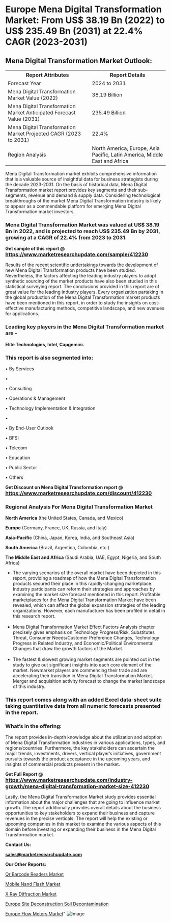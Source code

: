 # Europe Mena Digital Transformation Market: From US$ 38.19 Bn (2022) to US$ 235.49 Bn (2031) at 22.4% CAGR (2023-2031)

<html>
<body>

<h2>Mena Digital Transformation Market Outlook:</h2>

<table>
  <tr>
    <th>Report Attributes</th>
    <th>Report Details</th>
  </tr>
  <tr>
    <td>Forecast Year</td>
    <td>2024 to 2031</td>
  </tr>
  <tr>
    <td>Mena Digital Transformation Market Value (2022)</td>
    <td>38.19 Billion</td>
  </tr>
  <tr>
    <td>Mena Digital Transformation Market Anticipated Forecast Value (2031)</td>
    <td>235.49 Billion</td>
  </tr>
  <tr>
    <td>Mena Digital Transformation Market Projected CAGR (2023 to 2031)</td>
    <td>22.4%</td>
  </tr>
  <tr>
    <td>Region Analysis</td>
    <td>North America, Europe, Asia Pacific, Latin America, Middle East and Africa</td>
  </tr>
</table>

</body>
</html>

Mena Digital Transformation market exhibits comprehensive information that is a valuable source of insightful data for business strategists during the decade 2023-2031. On the basis of historical data, Mena Digital Transformation market report provides key segments and their sub-segments, revenue and demand &amp; supply data. Considering technological breakthroughs of the market Mena Digital Transformation industry is likely to appear as a commendable platform for emerging Mena Digital Transformation market investors.

<strong><h3>Mena Digital Transformation Market was valued at US$ 38.19 Bn in 2022, and is projected to reach US$ 235.49 Bn by 2031, growing at a CAGR of 22.4% from 2023 to 2031.</h3></strong>

<strong>Get sample of this report @ <a href=https://www.marketresearchupdate.com/sample/412230><font size=3 color=#0000ff>https://www.marketresearchupdate.com/sample/412230</font></a></strong>

Results of the recent scientific undertakings towards the development of new Mena Digital Transformation products have been studied. Nevertheless, the factors affecting the leading industry players to adopt synthetic sourcing of the market products have also been studied in this statistical surveying report. The conclusions provided in this report are of great value for the leading industry players. Every organization partaking in the global production of the Mena Digital Transformation market products have been mentioned in this report, in order to study the insights on cost-effective manufacturing methods, competitive landscape, and new avenues for applications.

<strong><h3>Leading key players in the Mena Digital Transformation market are -</h3></strong>

<strong>Elite Technologies, Intel, Capgemini.</strong>

<strong><h3>This report is also segmented into:</h3></strong>

• By Services

• 

• Consulting

• Operations & Management

• Technology Implementation & Integration

• 

• By End-User Outlook

• BFSI

• Telecom

• Education

• Public Sector

• Others

<strong>Get Discount on Mena Digital Transformation report @ <a href=https://www.marketresearchupdate.com/discount/412230><font size=3 color=#0000ff>https://www.marketresearchupdate.com/discount/412230</font></a></strong>

<strong><h3>Regional Analysis For Mena Digital Transformation Market</h3></strong>

<strong>North America</strong> (the United States, Canada, and Mexico)

<strong>Europe</strong> (Germany, France, UK, Russia, and Italy)

<strong>Asia-Pacific</strong> (China, Japan, Korea, India, and Southeast Asia)

<strong>South America</strong> (Brazil, Argentina, Colombia, etc.)

<strong>The Middle East and Africa</strong> (Saudi Arabia, UAE, Egypt, Nigeria, and South Africa)

<ul>
  <li>The varying scenarios of the overall market have been depicted in this report, providing a roadmap of how the Mena Digital Transformation products secured their place in this rapidly-changing marketplace. Industry participants can reform their strategies and approaches by examining the market size forecast mentioned in this report. Profitable marketplaces for the Mena Digital Transformation Market have been revealed, which can affect the global expansion strategies of the leading organizations. However, each manufacturer has been profiled in detail in this research report.</li><br>
  <li>Mena Digital Transformation Market Effect Factors Analysis chapter precisely gives emphasis on Technology Progress/Risk, Substitutes Threat, Consumer Needs/Customer Preference Changes, Technology Progress in Related Industry, and Economic/Political Environmental Changes that draw the growth factors of the Market.</li><br>
  <li>The fastest &amp; slowest growing market segments are pointed out in the study to give out significant insights into each core element of the market. Newmarket players are commencing their trade and are accelerating their transition in Mena Digital Transformation Market. Merger and acquisition activity forecast to change the market landscape of this industry.</li>
</ul>
<strong><h3>This report comes along with an added Excel data-sheet suite taking quantitative data from all numeric forecasts presented in the report.</h3></strong>

<strong><h3>What’s in the offering:</h3></strong> The report provides in-depth knowledge about the utilization and adoption of Mena Digital Transformation Industries in various applications, types, and regions/countries. Furthermore, the key stakeholders can ascertain the major trends, investments, drivers, vertical player’s initiatives, government pursuits towards the product acceptance in the upcoming years, and insights of commercial products present in the market.

<strong>Get Full Report @ <a href=https://www.marketresearchupdate.com/industry-growth/mena-digital-transformation-market-size-412230><font size=3 color=#0000ff>https://www.marketresearchupdate.com/industry-growth/mena-digital-transformation-market-size-412230</font></a></strong>

Lastly, the Mena Digital Transformation Market study provides essential information about the major challenges that are going to influence market growth. The report additionally provides overall details about the business opportunities to key stakeholders to expand their business and capture revenues in the precise verticals. The report will help the existing or upcoming companies in this market to examine the various aspects of this domain before investing or expanding their business in the Mena Digital Transformation market.

<strong>Contact Us:</strong>

<strong>sales@marketresearchupdate.com</strong>

<strong>Our Other Reports:</strong>

<a href=https://www.linkedin.com/pulse/qr-barcode-readers-market-size-growth-set-surge>Qr Barcode Readers Market</a>

<a href=https://www.linkedin.com/pulse/mobile-nand-flash-market-size-set-grow-remarkable>Mobile Nand Flash Market</a>

<a href=https://www.linkedin.com/pulse/x-ray-diffraction-market-report-2023-top-company-trends>X Ray Diffraction Market</a>

<a href=https://www.linkedin.com/pulse/europe-site-deconstruction-soil-decontamination>Europe Site Deconstruction Soil Decontamination</a>

<a href=https://www.linkedin.com/pulse/europe-flow-meters-market-2023-huge-business>Europe Flow Meters Market</a>"
![image](https://github.com/rutujamande/Market-Report-Analysis/assets/158454097/94908baf-3f2e-4ffb-9a70-9943e3a50593)
